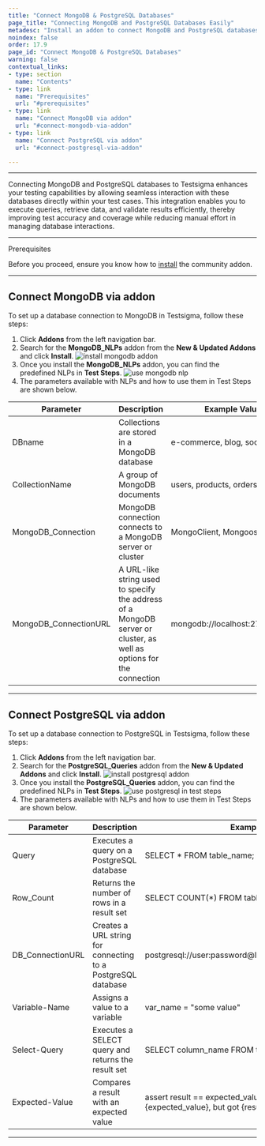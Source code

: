 ```yaml
---
title: "Connect MongoDB & PostgreSQL Databases"
page_title: "Connecting MongoDB and PostgreSQL Databases Easily"
metadesc: "Install an addon to connect MongoDB and PostgreSQL databases to Testsigma. Learn how to set up a database connection to MongoDB in Testsigma Application."
noindex: false
order: 17.9
page_id: "Connect MongoDB & PostgreSQL Databases"
warning: false
contextual_links:
- type: section
  name: "Contents"
- type: link
  name: "Prerequisites"
  url: "#prerequisites"    
- type: link
  name: "Connect MongoDB via addon"
  url: "#connect-mongodb-via-addon"
- type: link
  name: "Connect PostgreSQL via addon"
  url: "#connect-postgresql-via-addon"

---
```


---

Connecting MongoDB and PostgreSQL databases to Testsigma enhances your testing capabilities by allowing seamless interaction with these databases directly within your test cases. This integration enables you to execute queries, retrieve data, and validate results efficiently, thereby improving test accuracy and coverage while reducing manual effort in managing database interactions.

---

<p id="prerequisites">Prerequisites</p>

Before you proceed, ensure you know how to [install](https://testsigma.com/docs/addons/community-marketplace/) the community addon.

---

## **Connect MongoDB via addon**

To set up a database connection to MongoDB in Testsigma, follow these steps:

1. Click **Addons** from the left navigation bar.
2. Search for the **MongoDB_NLPs** addon from the **New & Updated Addons** and click **Install**. ![install mongodb addon](https://s3.amazonaws.com/static-docs.testsigma.com/new_images/projects/applications/settup_mongo_db.png)
3. Once you install the **MongoDB_NLPs** addon, you can find the predefined NLPs in **Test Steps**. ![use mongodb nlp](https://s3.amazonaws.com/static-docs.testsigma.com/new_images/projects/applications/use_mongodb_nlp.png)
4. The parameters available with NLPs and how to use them in Test Steps are shown below.

|Parameter|Description|Example Value|
|---|---|---|
|DBname|Collections are stored in a MongoDB database|e-commerce, blog, social-media|
|CollectionName|A group of MongoDB documents|users, products, orders|
|MongoDB_Connection|MongoDB connection connects to a MongoDB server or cluster|MongoClient, Mongoose|
|MongoDB_ConnectionURL|A URL-like string used to specify the address of a MongoDB server or cluster, as well as options for the connection|mongodb://localhost:27017/blog|

---

## **Connect PostgreSQL via addon**

To set up a database connection to PostgreSQL in Testsigma, follow these steps:

1. Click **Addons** from the left navigation bar.
2. Search for the **PostgreSQL_Queries** addon from the **New & Updated Addons** and click **Install**. ![install postgresql addon](https://s3.amazonaws.com/static-docs.testsigma.com/new_images/projects/applications/install_postgresql_addon.png)
3. Once you install the **PostgreSQL_Queries** addon, you can find the predefined NLPs in **Test Steps**. ![use postgresql in test steps](https://s3.amazonaws.com/static-docs.testsigma.com/new_images/projects/applications/use_postgresql_nlp.png)
4. The parameters available with NLPs and how to use them in Test Steps are shown below.

|Parameter|Description|Example Value|
|---|---|---|
|Query|Executes a query on a PostgreSQL database|SELECT * FROM table_name;|
|Row_Count|Returns the number of rows in a result set|SELECT COUNT(*) FROM table_name;|
|DB_ConnectionURL|Creates a URL string for connecting to a PostgreSQL database|postgresql://user:password@localhost:5432/database_name|
|Variable-Name|Assigns a value to a variable|var_name = "some value"|
|Select-Query|Executes a SELECT query and returns the result set|SELECT column\_name FROM table\_name WHERE condition;|
|Expected-Value|Compares a result with an expected value|assert result == expected\_value, f"Expected {expected\_value}, but got {result}"|


---
